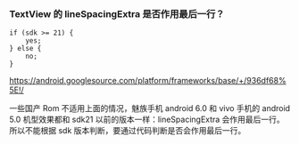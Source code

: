 ### TextView 的 lineSpacingExtra 是否作用最后一行？

```
if (sdk >= 21) {
	yes;
} else {
	no;
}
```
<https://android.googlesource.com/platform/frameworks/base/+/936df68%5E!/>

一些国产 Rom 不适用上面的情况，魅族手机 android 6.0 和 vivo 手机的 android 5.0 机型效果都和 sdk21 以前的版本一样：lineSpacingExtra 会作用最后一行。所以不能根据 sdk 版本判断，要通过代码判断是否会作用最后一行。